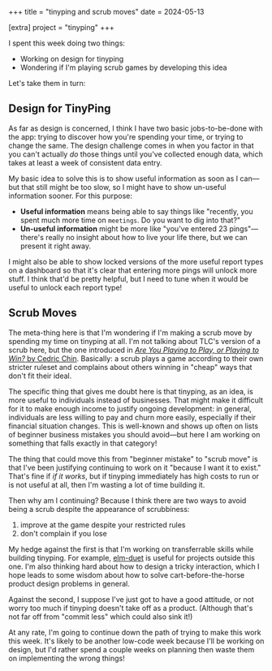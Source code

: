 +++
title = "tinyping and scrub moves"
date = 2024-05-13

[extra]
project = "tinyping"
+++

I spent this week doing two things:

- Working on design for tinyping
- Wondering if I'm playing scrub games by developing this idea

Let's take them in turn:

<!-- more -->

## Design for TinyPing

As far as design is concerned, I think I have two basic jobs-to-be-done with the app: trying to discover how you're spending your time, or trying to change the same. The design challenge comes in when you factor in that you can't actually _do_ those things until you've collected enough data, which takes at least a week of consistent data entry.

My basic idea to solve this is to show useful information as soon as I can—but that still might be too slow, so I might have to show un-useful information sooner. For this purpose:

- **Useful information** means being able to say things like "recently, you spent much more time on `meetings`. Do you want to dig into that?"
- **Un-useful information** might be more like "you've entered 23 pings"—there's really no insight about how to live your life there, but we can present it right away.

I might also be able to show locked versions of the more useful report types on a dashboard so that it's clear that entering more pings will unlock more stuff. I think that'd be pretty helpful, but I need to tune when it would be useful to unlock each report type!

## Scrub Moves

The meta-thing here is that I'm wondering if I'm making a scrub move by spending my time on tinyping at all. I'm not talking about TLC's version of a scrub here, but the one introduced in [_Are You Playing to Play, or Playing to Win?_ by Cedric Chin](https://commoncog.com/playing-to-play-playing-to-win/). Basically: a scrub plays a game according to their own stricter ruleset and complains about others winning in "cheap" ways that don't fit their ideal.

The specific thing that gives me doubt here is that tinyping, as an idea, is more useful to individuals instead of businesses. That might make it difficult for it to make enough income to justify ongoing development: in general, individuals are less willing to pay and churn more easily, especially if their financial situation changes. This is well-known and shows up often on lists of beginner business mistakes you should avoid—but here I am working on something that falls exactly in that category!

The thing that could move this from "beginner mistake" to "scrub move" is that I've been justifying continuing to work on it "because I want it to exist." That's fine if _if it works_, but if tinyping immediately has high costs to run or is not useful at all, then I'm wasting a lot of time building it.

Then why am I continuing? Because I think there are two ways to avoid being a scrub despite the appearance of scrubbiness:

1. improve at the game despite your restricted rules
2. don't complain if you lose

My hedge against the first is that I'm working on transferrable skills while building tinyping. For example, [elm-duet](@/projects/elm-duet.md) is useful for projects outside this one. I'm also thinking hard about how to design a tricky interaction, which I hope leads to some wisdom about how to solve cart-before-the-horse product design problems in general.

Against the second, I suppose I've just got to have a good attitude, or not worry too much if tinyping doesn't take off as a product. (Although that's not far off from "commit less" which could also sink it!)

At any rate, I'm going to continue down the path of trying to make this work this week. It's likely to be another low-code week because I'll be working on design, but I'd rather spend a couple weeks on planning then waste them on implementing the wrong things!
